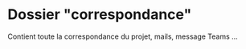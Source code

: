 # Dossier "correspondance"

 Contient toute la correspondance du projet, mails, message Teams ...

 

